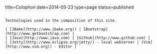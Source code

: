 title=Colophon
date=2014-05-23
type=page
status=published
~~~~~~

Technologies used in the composition of this site.

| [JBake](http://www.jbake.org)) | [Bootstrap](http://www.getbootstrap.com) |
| [Java](http://www.java.com) | [Github](http://www.github.com) |
| [Jetty](http://www.eclipse.org/jetty/) - local webserver | [Vim](http://www.vim.org)) - Editor |
